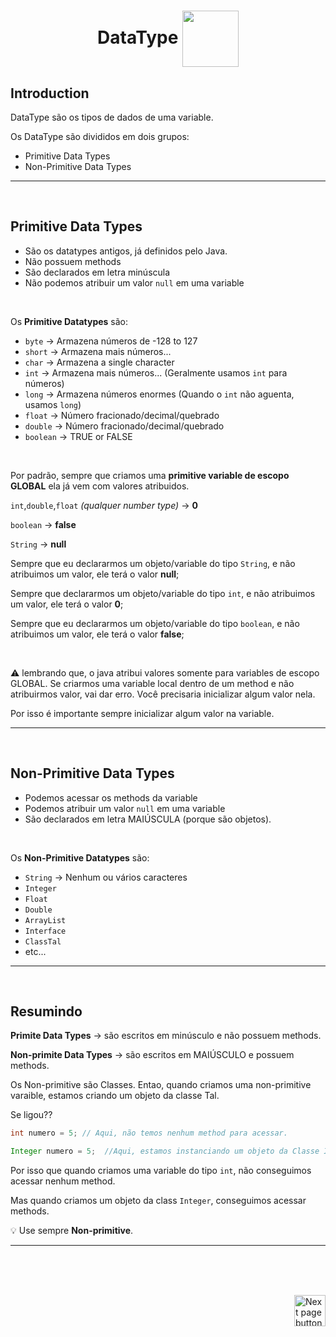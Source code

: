 <h1 align="center"> DataType <img src="https://cdn-icons-png.flaticon.com/512/7020/7020002.png" alt="" width="90px" align="center"></h1>


## Introduction
DataType são os tipos de dados de uma variable.

Os DataType são divididos em dois grupos:

- Primitive Data Types
- Non-Primitive Data Types

<hr>
<br>

## Primitive Data Types
- São os datatypes antigos, já definidos pelo Java.
- Não possuem methods
- São declarados em letra minúscula
- Não podemos atribuir um valor `null` em uma variable

<br>

Os **Primitive Datatypes** são:

  - `byte` -> Armazena números de -128 to 127
  - `short` -> Armazena mais números...
  - `char` -> Armazena a single character
  - `int` -> Armazena mais números... (Geralmente usamos `int` para números)
  - `long` -> Armazena números enormes (Quando o `int` não aguenta, usamos `long`)
  - `float` -> Número fracionado/decimal/quebrado
  - `double` -> Número fracionado/decimal/quebrado
  - `boolean` -> TRUE or FALSE


<br>


Por padrão, sempre que criamos uma **primitive variable de escopo GLOBAL** ela já vem com valores atribuidos.


`int`,`double`,`float` *(qualquer number type)* -> **0**

`boolean` -> **false**

`String` -> **null**


Sempre que eu declararmos um objeto/variable do tipo `String`, e não atribuimos um valor, ele terá o valor **null**;

Sempre que declararmos um objeto/variable do tipo `int`, e não atribuimos um valor, ele terá o valor **0**;

Sempre que eu declararmos um objeto/variable do tipo `boolean`, e não atribuimos um valor, ele terá o valor **false**;


<br>

:warning: lembrando que, o java atribui valores somente para variables de escopo GLOBAL. Se criarmos uma variable local dentro de um method e não atribuirmos valor, vai dar erro. Você precisaria inicializar algum valor nela.

Por isso é importante sempre inicializar algum valor na variable.


<hr>
<br>

## Non-Primitive Data Types
- Podemos acessar os methods da variable
- Podemos atribuir um valor `null` em uma variable
- São declarados em letra MAIÚSCULA (porque são objetos).

<br>

Os **Non-Primitive Datatypes** são:

  - `String` -> Nenhum ou vários caracteres
  - `Integer`
  - `Float`
  - `Double`
  - `ArrayList`
  - `Interface`
  - `ClassTal`
  - etc...

<hr>
<br>

## Resumindo


**Primite Data Types** -> são escritos em minúsculo e não possuem methods.

**Non-primite Data Types** -> são escritos em MAIÚSCULO e possuem methods.

Os Non-primitive são Classes. Entao, quando criamos uma non-primitive varaible, estamos criando um objeto da classe Tal.

Se ligou??


```java
int numero = 5; // Aqui, não temos nenhum method para acessar.

Integer numero = 5;  //Aqui, estamos instanciando um objeto da Classe Integer.

```

Por isso que quando criamos uma variable do tipo `int`, não conseguimos acessar nenhum method.

Mas quando criamos um objeto da class `Integer`, conseguimos acessar methods.



:bulb: Use sempre **Non-primitive**.

<hr>
<br>



<br>
<br>


<!-- Botão para próxima página -->
<a href="https://github.com/lGabrielDev/02.java/blob/main/Estudo/4.1.dataTypes/2.numbers.md"><img src="https://cdn-icons-png.flaticon.com/512/8175/8175884.png" alt="Next page button" width="50px" align="right"></a>